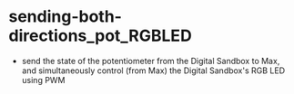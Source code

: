 # sending-both-directions_pot_RGBLED

- send the state of the potentiometer from the Digital Sandbox to Max, and simultaneously control (from Max) the Digital Sandbox's RGB LED using PWM
